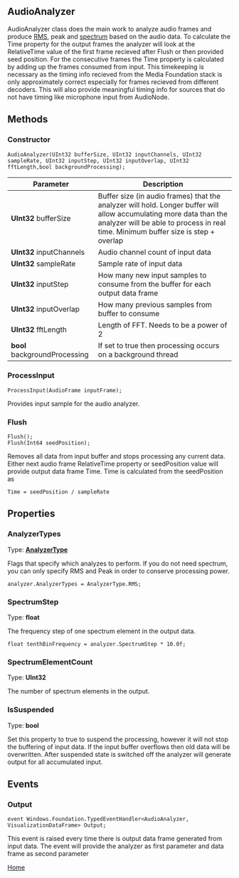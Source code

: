 ## AudioAnalyzer
AudioAnalyzer class does the main work to analyze audio frames and produce [RMS](https://en.wikipedia.org/wiki/Root_mean_square), peak and [spectrum](Spectrum.md) based on the audio data.
To calculate the Time property for the output frames the analyzer will look at the RelativeTime value of the first frame recieved after Flush or then provided seed position. For the consecutive frames the Time property is calculated by adding up the frames consumed from input. This timekeeping is necessary as the timing info recieved from the Media Foundation stack is only approximately correct especially for frames recieved from different decoders. This will also provide meaningful timing info for sources that do not have timing like microphone input from AudioNode.

## Methods
### Constructor
    AudioAnalyzer(UInt32 bufferSize, UInt32 inputChannels, UInt32 sampleRate, UInt32 inputStep, UInt32 inputOverlap, UInt32 fftLength,bool backgroundProcessing);

Parameter | Description
-------| -----------
**UInt32** bufferSize | Buffer size (in audio frames) that the analyzer will hold. Longer buffer will allow accumulating more data than the analyzer will be able to process in real time. Minimum buffer size is step + overlap
**UInt32** inputChannels | Audio channel count of input data
**UInt32** sampleRate | Sample rate of input data
**UInt32** inputStep | How many new input samples to consume from the buffer for each output data frame
**UInt32** inputOverlap | How many previous samples from buffer to consume
**UInt32** fftLength | Length of FFT. Needs to be a power of 2
**bool** backgroundProcessing | If set to true then processing occurs on a background thread

### ProcessInput
    ProcessInput(AudioFrame inputFrame);
Provides input sample for the audio analyzer.
### Flush
    Flush();
    Flush(Int64 seedPosition);
Removes all data from input buffer and stops processing any current data. Either next audio frame RelativeTime property or seedPosition value will provide output data frame Time. Time is calculated from the seedPosition as

    Time = seedPosition / sampleRate
## Properties
### AnalyzerTypes
Type: **[AnalyzerType](AnalyzerType.md)**

Flags that specify which analyzes to perform. If you do not need spectrum, you can only specify RMS and Peak in order to conserve processing power.

    analyzer.AnalyzerTypes = AnalyzerType.RMS;

### SpectrumStep
Type: **float**

The frequency step of one spectrum element in the output data.

    float tenthBinFrequency = analyzer.SpectrumStep * 10.0f;
### SpectrumElementCount
Type: **UInt32**

The number of spectrum elements in the output.   
### IsSuspended
Type: **bool**

Set this property to true to suspend the processing, however it will not stop the buffering of input data. If the input buffer overflows then old data will be overwritten. After suspended state is switched off the analyzer will generate output for all accumulated input.
## Events
### Output
    event Windows.Foundation.TypedEventHandler<AudioAnalyzer, VisualizationDataFrame> Output;
This event is raised every time there is output data frame generated from input data. The event will provide the analyzer as first parameter and data frame as second parameter


[Home](AudioVisualizer.md)